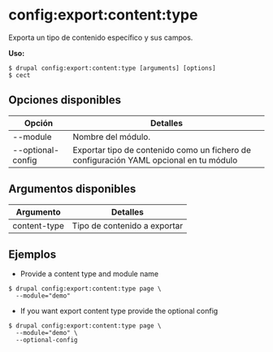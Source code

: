 # config:export:content:type
Exporta un tipo de contenido específico y sus campos.

**Uso:**
```
$ drupal config:export:content:type [arguments] [options]
$ cect  
```

## Opciones disponibles
Opción | Detalles
-------|-------------
--module | Nombre del módulo.
--optional-config | Exportar tipo de contenido como un fichero de configuración YAML opcional en tu módulo

## Argumentos disponibles
Argumento | Detalles
---------|-------------
content-type | Tipo de contenido a exportar

## Ejemplos
* Provide a content type  and module name
```
$ drupal config:export:content:type page \
  --module="demo"
```
* If you want export content type provide the optional config
```
$ drupal config:export:content:type page \
  --module="demo" \
  --optional-config 

```
